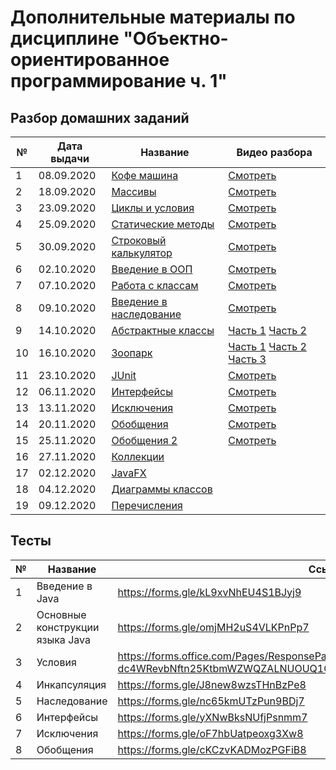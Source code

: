  # Дополнительные материалы по дисциплине "Объектно-ориентированное программирование ч. 1"
 
 ## Разбор домашних заданий
 
  № | Дата выдачи | Название                                                                     | Видео разбора
 ---|-------------|------------------------------------------------------------------------------|-----------------------------
  1 | 08.09.2020  | [Кофе машина](01/README.md)                                                  | [Смотреть](https://youtu.be/S-9VFHR8DSs)
  2 | 18.09.2020  | [Массивы](https://github.com/OOP-Java-DTU-Step-2020/practice-array)          | [Смотреть](https://drive.google.com/file/d/1fqSYDy40gCG6nl8bdvRLEcPWaU-90XnK/view) 
  3 | 23.09.2020  | [Циклы и условия](03/README.md)                                              | [Смотреть](https://youtu.be/9I0GUnNj11g)
  4 | 25.09.2020  | [Статические методы](https://github.com/maxchv/practice-methods)             | [Смотреть](https://youtu.be/B5xzL7L9ldM)
  5 | 30.09.2020  | [Строковый калькулятор](05/hw.pdf)                                           | [Смотреть](https://youtu.be/pGi-KnTBhnU)
  6 | 02.10.2020  | [Введение в ООП](https://github.com/OOP-Java-DTU-Step-2020/practice-oop)     | [Смотреть](https://youtu.be/CMCBSTDjJtE)
  7 | 07.10.2020  | [Работа с классам](https://github.com/OOP-Java-DTU-Step-2020/practice-oop)   | [Смотреть](https://youtu.be/EmIdukXqNxc)
  8 | 09.10.2020  | [Введение в наследование](https://github.com/OOP-Java-DTU-Step-2020/practice-inheritance)| [Смотреть](https://youtu.be/_bad0oqqIzY)
  9 | 14.10.2020  | [Абстрактные классы](09/hw.pdf)                                              | [Часть 1](https://youtu.be/8yzmmZTJ72c) [Часть 2](https://youtu.be/9BACxWFGL8s)
 10 | 16.10.2020  | [Зоопарк](https://github.com/OOP-Java-DTU-Step-2020/practice-zoo)            | [Часть 1](https://youtu.be/faH56NBy1PY) [Часть 2](https://youtu.be/3nPQSGCmt0A)  [Часть 3](https://youtu.be/BFaWPnZBHAQ)
 11 | 23.10.2020  | [JUnit](05/hw.pdf)                                                            | [Смотреть](https://youtu.be/A3i__hOXE2o)
 12 | 06.11.2020  | [Интерфейсы](https://github.com/OOP-Java-DTU-Step-2020/practice-interface.git)| [Смотреть](https://youtu.be/yHCm1zKGBn8)
 13 | 13.11.2020  | [Исключения](https://github.com/OOP-Java-DTU-Step-2020/practice-exception)    | [Смотреть](https://youtu.be/2iRxBOQwIWg)
 14 | 20.11.2020  | [Обобщения](https://github.com/OOP-Java-DTU-Step-2020/practice-generics.git)  | [Смотреть](https://youtu.be/MLo05eapkok)
 15 | 25.11.2020  | [Обобщения 2](https://github.com/OOP-Java-DTU-Step-2020/practice-generic2)    | [Смотреть](https://youtu.be/QOMicRJ5f6g)      
 16 | 27.11.2020  | [Коллекции](https://github.com/OOP-Java-DTU-Step-2020/practice-collection)    | []()
 17 | 02.12.2020  | [JavaFX](16/README.md)                                                        | []()
 18 | 04.12.2020  | [Диаграммы классов](17/REAMDE.md)                                             | []()
 19 | 09.12.2020  | [Перечисления](https://github.com/OOP-Java-DTU-Step-2020/blackjack-start)     | []()
  
 ## Тесты
 
 №  |  Название                       | Ссылка
 ---|---------------------------------|-----------------------------
  1 | Введение в Java                 | https://forms.gle/kL9xvNhEU4S1BJyj9
  2 | Основные конструкции языка Java | https://forms.gle/omjMH2uS4VLKPnPp7
  3 | Условия                         | https://forms.office.com/Pages/ResponsePage.aspx?id=HqQqHJJbBkmCfgwQ-dc4WRevbNftn25KtbmWZWQZALNUOUQ1QUVKNDI3TEUwN0lYWVBFMUpIWFZCUC4u
  4 | Инкапсуляция                    | https://forms.gle/J8new8wzsTHnBzPe8
  5 | Наследование                    | https://forms.gle/nc65kmUTzPun9BDj7
  6 | Интерфейсы                      | https://forms.gle/yXNwBksNUfjPsnmm7
  7 | Исключения                      | https://forms.gle/oF7hbUatpeoxg3Xw8
  8 | Обобщения                       | https://forms.gle/cKCzvKADMozPGFiB8
